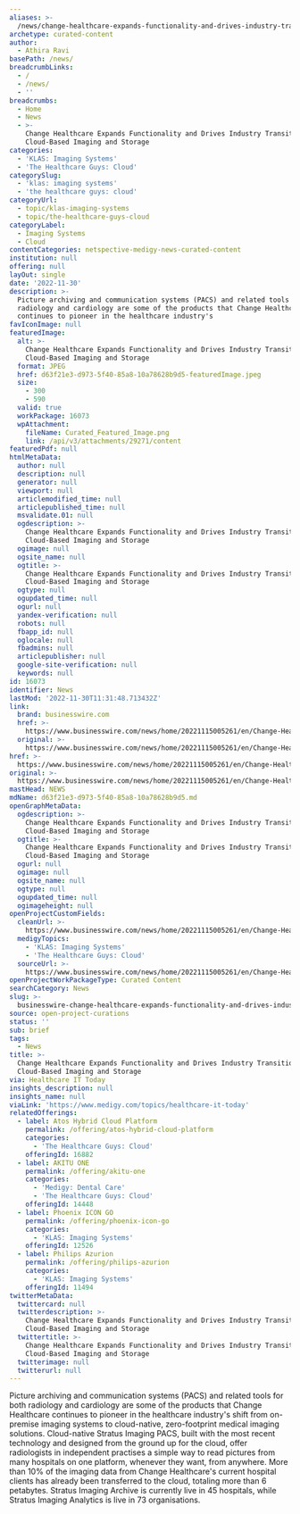 ```yaml
---
aliases: >-
  /news/change-healthcare-expands-functionality-and-drives-industry-transition-to-cloud-based-imaging-and-storage
archetype: curated-content
author:
  - Athira Ravi
basePath: /news/
breadcrumbLinks:
  - /
  - /news/
  - ''
breadcrumbs:
  - Home
  - News
  - >-
    Change Healthcare Expands Functionality and Drives Industry Transition to
    Cloud-Based Imaging and Storage
categories:
  - 'KLAS: Imaging Systems'
  - 'The Healthcare Guys: Cloud'
categorySlug:
  - 'klas: imaging systems'
  - 'the healthcare guys: cloud'
categoryUrl:
  - topic/klas-imaging-systems
  - topic/the-healthcare-guys-cloud
categoryLabel:
  - Imaging Systems
  - Cloud
contentCategories: netspective-medigy-news-curated-content
institution: null
offering: null
layOut: single
date: '2022-11-30'
description: >-
  Picture archiving and communication systems (PACS) and related tools for both
  radiology and cardiology are some of the products that Change Healthcare
  continues to pioneer in the healthcare industry's
favIconImage: null
featuredImage:
  alt: >-
    Change Healthcare Expands Functionality and Drives Industry Transition to
    Cloud-Based Imaging and Storage
  format: JPEG
  href: d63f21e3-d973-5f40-85a8-10a78628b9d5-featuredImage.jpeg
  size:
    - 300
    - 590
  valid: true
  workPackage: 16073
  wpAttachment:
    fileName: Curated_Featured_Image.png
    link: /api/v3/attachments/29271/content
featuredPdf: null
htmlMetaData:
  author: null
  description: null
  generator: null
  viewport: null
  articlemodified_time: null
  articlepublished_time: null
  msvalidate.01: null
  ogdescription: >-
    Change Healthcare Expands Functionality and Drives Industry Transition to
    Cloud-Based Imaging and Storage
  ogimage: null
  ogsite_name: null
  ogtitle: >-
    Change Healthcare Expands Functionality and Drives Industry Transition to
    Cloud-Based Imaging and Storage
  ogtype: null
  ogupdated_time: null
  ogurl: null
  yandex-verification: null
  robots: null
  fbapp_id: null
  oglocale: null
  fbadmins: null
  articlepublisher: null
  google-site-verification: null
  keywords: null
id: 16073
identifier: News
lastMod: '2022-11-30T11:31:48.713432Z'
link:
  brand: businesswire.com
  href: >-
    https://www.businesswire.com/news/home/20221115005261/en/Change-Healthcare-Expands-Functionality-and-Drives-Industry-Transition-to-Cloud-Based-Imaging-and-Storage
  original: >-
    https://www.businesswire.com/news/home/20221115005261/en/Change-Healthcare-Expands-Functionality-and-Drives-Industry-Transition-to-Cloud-Based-Imaging-and-Storage
href: >-
  https://www.businesswire.com/news/home/20221115005261/en/Change-Healthcare-Expands-Functionality-and-Drives-Industry-Transition-to-Cloud-Based-Imaging-and-Storage
original: >-
  https://www.businesswire.com/news/home/20221115005261/en/Change-Healthcare-Expands-Functionality-and-Drives-Industry-Transition-to-Cloud-Based-Imaging-and-Storage
mastHead: NEWS
mdName: d63f21e3-d973-5f40-85a8-10a78628b9d5.md
openGraphMetaData:
  ogdescription: >-
    Change Healthcare Expands Functionality and Drives Industry Transition to
    Cloud-Based Imaging and Storage
  ogtitle: >-
    Change Healthcare Expands Functionality and Drives Industry Transition to
    Cloud-Based Imaging and Storage
  ogurl: null
  ogimage: null
  ogsite_name: null
  ogtype: null
  ogupdated_time: null
  ogimageheight: null
openProjectCustomFields:
  cleanUrl: >-
    https://www.businesswire.com/news/home/20221115005261/en/Change-Healthcare-Expands-Functionality-and-Drives-Industry-Transition-to-Cloud-Based-Imaging-and-Storage
  medigyTopics:
    - 'KLAS: Imaging Systems'
    - 'The Healthcare Guys: Cloud'
  sourceUrl: >-
    https://www.businesswire.com/news/home/20221115005261/en/Change-Healthcare-Expands-Functionality-and-Drives-Industry-Transition-to-Cloud-Based-Imaging-and-Storage
openProjectWorkPackageType: Curated Content
searchCategory: News
slug: >-
  businesswire-change-healthcare-expands-functionality-and-drives-industry-transition-to-cloud-based-imaging-and-storage
source: open-project-curations
status: ''
sub: brief
tags:
  - News
title: >-
  Change Healthcare Expands Functionality and Drives Industry Transition to
  Cloud-Based Imaging and Storage
via: Healthcare IT Today
insights_description: null
insights_name: null
viaLink: 'https://www.medigy.com/topics/healthcare-it-today'
relatedOfferings:
  - label: Atos Hybrid Cloud Platform
    permalink: /offering/atos-hybrid-cloud-platform
    categories:
      - 'The Healthcare Guys: Cloud'
    offeringId: 16882
  - label: AKITU ONE
    permalink: /offering/akitu-one
    categories:
      - 'Medigy: Dental Care'
      - 'The Healthcare Guys: Cloud'
    offeringId: 14448
  - label: Phoenix ICON GO
    permalink: /offering/phoenix-icon-go
    categories:
      - 'KLAS: Imaging Systems'
    offeringId: 12526
  - label: Philips Azurion
    permalink: /offering/philips-azurion
    categories:
      - 'KLAS: Imaging Systems'
    offeringId: 11494
twitterMetaData:
  twittercard: null
  twitterdescription: >-
    Change Healthcare Expands Functionality and Drives Industry Transition to
    Cloud-Based Imaging and Storage
  twittertitle: >-
    Change Healthcare Expands Functionality and Drives Industry Transition to
    Cloud-Based Imaging and Storage
  twitterimage: null
  twitterurl: null
---
```

<p>Picture archiving and communication systems (PACS) and related tools for both radiology and cardiology are some of the products that Change Healthcare continues to pioneer in the healthcare industry's shift from on-premise imaging systems to cloud-native, zero-footprint medical imaging solutions. Cloud-native Stratus Imaging PACS, built with the most recent technology and designed from the ground up for the cloud, offer radiologists in independent practises a simple way to read pictures from many hospitals on one platform, whenever they want, from anywhere. More than 10% of the imaging data from Change Healthcare's current hospital clients has already been transferred to the cloud, totaling more than 6 petabytes. Stratus Imaging Archive is currently live in 45 hospitals, while Stratus Imaging Analytics is live in 73 organisations.</p>